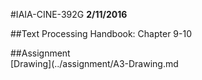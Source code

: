 #IAIA-CINE-392G
**2/11/2016**
  
##Text
Processing Handbook: Chapter 9-10  

##Assignment  
[Drawing](../assignment/A3-Drawing.md  
